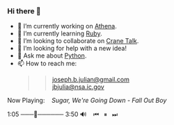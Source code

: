 ### Hi there 👋 
  
- 🔭 I’m currently working on [Athena](https://github.com/jbjulia/athena/).
- 🌱 I’m currently learning [Ruby](https://www.ruby-lang.org/en/).
- 👯 I’m looking to collaborate on [Crane Talk](https://github.com/jbjulia/crane-talk/).
- 🤔 I’m looking for help with a new idea!
- 💬 Ask me about [Python](https://www.python.org/).
- 📫 How to reach me: 
  >> joseph.b.julian@gmail.com  
  >> jbjulia@nsa.ic.gov
  
Now Playing: &nbsp;&nbsp; *Sugar, We're Going Down - Fall Out Boy*  

1:05  ───🔘────── 3:50 🔊 &nbsp;&nbsp; ⏮ &nbsp; ⏸ &nbsp; ⏭

<!--
**jbjulia/jbjulia** is a ✨ _special_ ✨ repository because its `README.md` (this file) appears on your GitHub profile.

Here are some ideas to get you started:

- 🔭 I’m currently working on ...
- 🌱 I’m currently learning ...
- 👯 I’m looking to collaborate on ...
- 🤔 I’m looking for help with ...
- 💬 Ask me about ...
- 📫 How to reach me: ...
- 😄 Pronouns: ...
- ⚡ Fun fact: ...
-->
